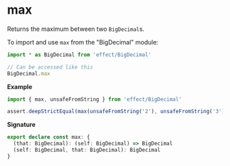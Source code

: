 # max

Returns the maximum between two `BigDecimal`s.

To import and use `max` from the "BigDecimal" module:

```ts
import * as BigDecimal from 'effect/BigDecimal'

// Can be accessed like this
BigDecimal.max
```

**Example**

```ts
import { max, unsafeFromString } from 'effect/BigDecimal'

assert.deepStrictEqual(max(unsafeFromString('2'), unsafeFromString('3')), unsafeFromString('3'))
```

**Signature**

```ts
export declare const max: {
  (that: BigDecimal): (self: BigDecimal) => BigDecimal
  (self: BigDecimal, that: BigDecimal): BigDecimal
}
```
